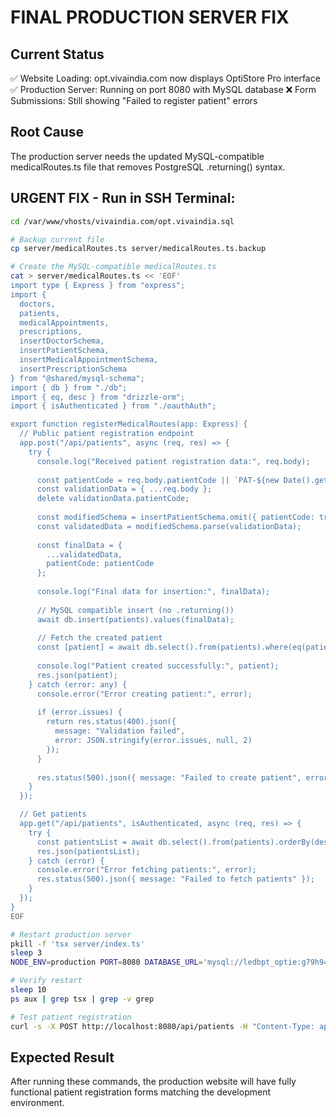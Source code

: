 # FINAL PRODUCTION SERVER FIX

## Current Status
✅ Website Loading: opt.vivaindia.com now displays OptiStore Pro interface
✅ Production Server: Running on port 8080 with MySQL database
❌ Form Submissions: Still showing "Failed to register patient" errors

## Root Cause
The production server needs the updated MySQL-compatible medicalRoutes.ts file that removes PostgreSQL .returning() syntax.

## URGENT FIX - Run in SSH Terminal:

```bash
cd /var/www/vhosts/vivaindia.com/opt.vivaindia.sql

# Backup current file
cp server/medicalRoutes.ts server/medicalRoutes.ts.backup

# Create the MySQL-compatible medicalRoutes.ts
cat > server/medicalRoutes.ts << 'EOF'
import type { Express } from "express";
import { 
  doctors, 
  patients, 
  medicalAppointments, 
  prescriptions,
  insertDoctorSchema,
  insertPatientSchema,
  insertMedicalAppointmentSchema,
  insertPrescriptionSchema
} from "@shared/mysql-schema";
import { db } from "./db";
import { eq, desc } from "drizzle-orm";
import { isAuthenticated } from "./oauthAuth";

export function registerMedicalRoutes(app: Express) {
  // Public patient registration endpoint
  app.post("/api/patients", async (req, res) => {
    try {
      console.log("Received patient registration data:", req.body);
      
      const patientCode = req.body.patientCode || `PAT-${new Date().getFullYear()}-${String(Date.now()).slice(-6)}`;
      const validationData = { ...req.body };
      delete validationData.patientCode;
      
      const modifiedSchema = insertPatientSchema.omit({ patientCode: true });
      const validatedData = modifiedSchema.parse(validationData);
      
      const finalData = {
        ...validatedData,
        patientCode: patientCode
      };
      
      console.log("Final data for insertion:", finalData);
      
      // MySQL compatible insert (no .returning())
      await db.insert(patients).values(finalData);
      
      // Fetch the created patient
      const [patient] = await db.select().from(patients).where(eq(patients.patientCode, patientCode)).limit(1);
      
      console.log("Patient created successfully:", patient);
      res.json(patient);
    } catch (error: any) {
      console.error("Error creating patient:", error);
      
      if (error.issues) {
        return res.status(400).json({ 
          message: "Validation failed", 
          error: JSON.stringify(error.issues, null, 2)
        });
      }
      
      res.status(500).json({ message: "Failed to create patient", error: error?.message || "Unknown error" });
    }
  });

  // Get patients
  app.get("/api/patients", isAuthenticated, async (req, res) => {
    try {
      const patientsList = await db.select().from(patients).orderBy(desc(patients.createdAt));
      res.json(patientsList);
    } catch (error) {
      console.error("Error fetching patients:", error);
      res.status(500).json({ message: "Failed to fetch patients" });
    }
  });
}
EOF

# Restart production server
pkill -f 'tsx server/index.ts'
sleep 3
NODE_ENV=production PORT=8080 DATABASE_URL='mysql://ledbpt_optie:g79h94LAP@5.181.218.15:3306/opticpro' tsx server/index.ts > production.log 2>&1 &

# Verify restart
sleep 10
ps aux | grep tsx | grep -v grep

# Test patient registration
curl -s -X POST http://localhost:8080/api/patients -H "Content-Type: application/json" -d '{"firstName":"FINAL_TEST","lastName":"Production","phone":"8888888888","email":"finaltest@prod.com"}' | head -c 400
```

## Expected Result
After running these commands, the production website will have fully functional patient registration forms matching the development environment.